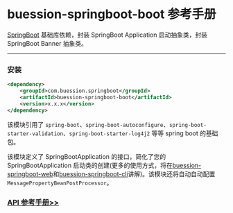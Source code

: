 # buession-springboot-boot 参考手册


[SpringBoot](https://spring.io/projects/spring-boot) 基础库依赖，封装 SpringBoot Application 启动抽象类，封装 SpringBoot Banner 抽象类。


---


### 安装

```xml
<dependency>
    <groupId>com.buession.springboot</groupId>
    <artifactId>buession-springboot-boot</artifactId>
    <version>x.x.x</version>
</dependency>
```

该模块引用了 `spring-boot`、`spring-boot-autoconfigure`、`spring-boot-starter-validation`、`spring-boot-starter-log4j2` 等等 spring boot 的基础包。

该模块定义了 SpringBootApplication 的接口，简化了您的 SpringBootApplication 启动类的创建(更多的使用方式，将在[buession-springboot-web](../web/index.md)和[buession-springboot-cli](../cli/index.md)讲解)。该模块还将自动自动配置 `MessagePropertyBeanPostProcessor`。


### [API 参考手册>>](https://javadoc.io/static/com.buession.springboot/buession-springboot-boot/2.0.1/)